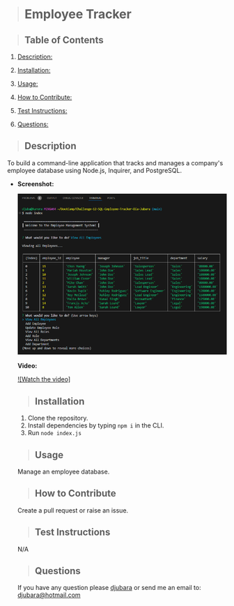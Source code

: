 
  > # Employee Tracker

  >

  > ## Table of Contents

  1. [Description:](#description)
  2. [Installation:](#installation)
  3. [Usage:](#usage)
  4. [How to Contribute:](#how-to-contribute)
  
  6. [Test Instructions:](#test-instructions)
  7. [Questions:](#questions)

  > ## Description

  To build a command-line application that tracks and manages a company's employee database using Node.js, Inquirer, and PostgreSQL.

* **Screenshot:**

  ![image](./Assets/Employee_Tracker_ScreenShot.png)
  
   **Video:**

  [![Watch the video]](https://app.screencastify.com/v3/watch/yGbpZ5ZHnWMTZKRjxaST)

  > ## Installation

  1. Clone the repository.
  2. Install dependencies by typing `npm i` in the CLI.
  3. Run `node index.js`

  > ## Usage

  Manage an employee database.
  
  > ## How to Contribute

  Create a pull request or raise an issue.
  
  >

  > ## Test Instructions

  N/A
  
  > ## Questions

  If you have any question please [djubara](https://github.com/djubara) or send me an email to: <djubara@hotmail.com>
